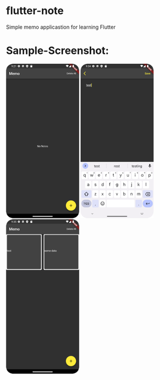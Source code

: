 # flutter-note
 Simple memo applicastion for learning Flutter
 
# Sample-Screenshot:
<img src='screenshot/Screenshot_homepage.png' width='200'>
<img src='screenshot/Screenshot_memoPage.png' width='200'>
<img src='screenshot/Screenshot_savedData.png' width='200'>
